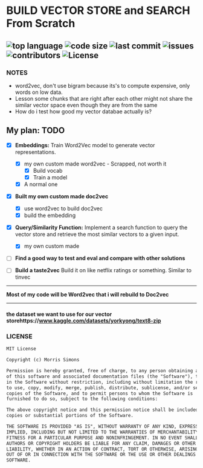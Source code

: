 # BUILD VECTOR STORE and  SEARCH From Scratch
![top language](https://img.shields.io/github/languages/top/gpt-null/template)
![code size](https://img.shields.io/github/languages/code-size/gpt-null/template)
![last commit](https://img.shields.io/github/last-commit/gpt-null/template)
![issues](https://img.shields.io/github/issues/gpt-null/template)
![contributors](https://img.shields.io/github/contributors/gpt-null/template)
![License](https://img.shields.io/github/license/gpt-null/template)
---

### NOTES
- word2vec, don't use bigram because its's to compute expensive, only words on low data.
- Lesson some chunks that are right after each other might not share the similar vector space even though they are from the same
- How do i test how good my vector databae actually is?

## My plan: TODO
- [x] **Embeddings:** Train Word2Vec model to generate vector representations.
    - [x] my own custom made word2vec - Scrapped, not worth it
        - [x] Build vocab
        - [x] Train a model
    - [x] A normal one

- [x] **Built my own custom made doc2vec**
    - [x] use word2vec to build doc2vec
    - [x] build the embedding

- [x] **Query/Similarity Function:** Implement a search function to query the vector store and retrieve the most similar vectors to a given input.
    - [x] my own custom made

- [ ] **Find a good way to test and eval and compare with other solutions**

- [ ] **Build a taste2vec** Build it on like netflix ratings or something. Similar to tinvec

--- 


**Most of my code will be Word2vec that i will rebuild to Doc2vec**


---

#### the dataset we want to use for our vector storehttps://www.kaggle.com/datasets/yorkyong/text8-zip


### LICENSE

```markdown
MIT License

Copyright (c) Morris Simons

Permission is hereby granted, free of charge, to any person obtaining a copy
of this software and associated documentation files (the "Software"), to deal
in the Software without restriction, including without limitation the rights
to use, copy, modify, merge, publish, distribute, sublicense, and/or sell
copies of the Software, and to permit persons to whom the Software is
furnished to do so, subject to the following conditions:

The above copyright notice and this permission notice shall be included in all
copies or substantial portions of the Software.

THE SOFTWARE IS PROVIDED "AS IS", WITHOUT WARRANTY OF ANY KIND, EXPRESS OR
IMPLIED, INCLUDING BUT NOT LIMITED TO THE WARRANTIES OF MERCHANTABILITY,
FITNESS FOR A PARTICULAR PURPOSE AND NONINFRINGEMENT. IN NO EVENT SHALL THE
AUTHORS OR COPYRIGHT HOLDERS BE LIABLE FOR ANY CLAIM, DAMAGES OR OTHER
LIABILITY, WHETHER IN AN ACTION OF CONTRACT, TORT OR OTHERWISE, ARISING FROM,
OUT OF OR IN CONNECTION WITH THE SOFTWARE OR THE USE OR OTHER DEALINGS IN THE
SOFTWARE.
```